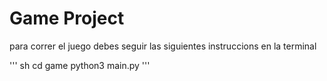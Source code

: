 # Game Project

para correr el juego debes seguir las siguientes instruccions en la terminal

''' sh
cd game
python3 main.py
'''